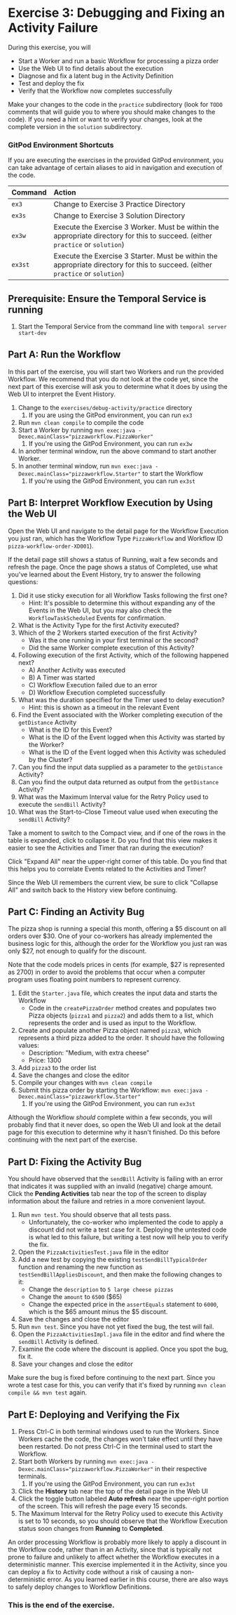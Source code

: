 # Exercise 3: Debugging and Fixing an Activity Failure

During this exercise, you will

- Start a Worker and run a basic Workflow for processing a pizza order
- Use the Web UI to find details about the execution
- Diagnose and fix a latent bug in the Activity Definition
- Test and deploy the fix
- Verify that the Workflow now completes successfully

Make your changes to the code in the `practice` subdirectory (look for
`TODO` comments that will guide you to where you should make changes to
the code). If you need a hint or want to verify your changes, look at
the complete version in the `solution` subdirectory.

### GitPod Environment Shortcuts

If you are executing the exercises in the provided GitPod environment, you
can take advantage of certain aliases to aid in navigation and execution of
the code.

| Command | Action                                                                                                                          |
| :------ | :------------------------------------------------------------------------------------------------------------------------------ |
| `ex3`   | Change to Exercise 3 Practice Directory                                                                                         |
| `ex3s`  | Change to Exercise 3 Solution Directory                                                                                         |
| `ex3w`  | Execute the Exercise 3 Worker. Must be within the appropriate directory for this to succeed. (either `practice` or `solution`)  |
| `ex3st` | Execute the Exercise 3 Starter. Must be within the appropriate directory for this to succeed. (either `practice` or `solution`) |

## Prerequisite: Ensure the Temporal Service is running

1. Start the Temporal Service from the command line with
   `temporal server start-dev`

## Part A: Run the Workflow

In this part of the exercise, you will start two Workers and run the
provided Workflow. We recommend that you do not look at the code yet,
since the next part of this exercise will ask you to determine what it
does by using the Web UI to interpret the Event History.

1. Change to the `exercises/debug-activity/practice` directory
   1. If you are using the GitPod environment, you can run `ex3`
2. Run `mvn clean compile` to compile the code
3. Start a Worker by running `mvn exec:java -Dexec.mainClass="pizzaworkflow.PizzaWorker"`
   1. If you're using the GitPod Environment, you can run `ex3w`
4. In another terminal window, run the above command to start another Worker.
5. In another terminal window, run `mvn exec:java -Dexec.mainClass="pizzaworkflow.Starter"` to start the Workflow
   1. If you're using the GitPod Environment, you can run `ex3st`

## Part B: Interpret Workflow Execution by Using the Web UI

Open the Web UI and navigate to the detail page for the Workflow
Execution you just ran, which has the Workflow Type `PizzaWorkflow`
and Workflow ID `pizza-workflow-order-XD001`).

If the detail page still shows a status of Running, wait a few seconds
and refresh the page. Once the page shows a status of Completed, use
what you've learned about the Event History, try to answer the
following questions:

1. Did it use sticky execution for all Workflow Tasks following the
   first one?
   - Hint: It's possible to determine this without expanding any of the
     Events in the Web UI, but you may also check the `WorkflowTaskScheduled` Events for confirmation.
2. What is the Activity Type for the first Activity executed?
3. Which of the 2 Workers started execution of the first Activity?
   - Was it the one running in your first terminal or the second?
   - Did the same Worker complete execution of this Activity?
4. Following execution of the first Activity, which of the following
   happened next?
   - A) Another Activity was executed
   - B) A Timer was started
   - C) Workflow Execution failed due to an error
   - D) Workflow Execution completed successfully
5. What was the duration specified for the Timer used to delay execution?
   - Hint: this is shown as a timeout in the relevant Event
6. Find the Event associated with the Worker completing execution of
   the `getDistance` Activity
   - What is the ID for this Event?
   - What is the ID of the Event logged when this Activity was started
     by the Worker?
   - What is the ID of the Event logged when this Activity was scheduled
     by the Cluster?
7. Can you find the input data supplied as a parameter to the
   `getDistance` Activity?
8. Can you find the output data returned as output from the
   `getDistance` Activity?
9. What was the Maximum Interval value for the Retry Policy used to
   execute the `sendBill` Activity?
10. What was the Start-to-Close Timeout value used when executing
    the `sendBill` Activity?

Take a moment to switch to the Compact view, and if one of the rows in the
table is expanded, click to collapse it. Do you find that this view makes
it easier to see the Activities and Timer that ran during the execution?

Click "Expand All" near the upper-right corner of this table. Do you find
that this helps you to correlate Events related to the Activities and Timer?

Since the Web UI remembers the current view, be sure to click "Collapse All"
and switch back to the History view before continuing.

## Part C: Finding an Activity Bug

The pizza shop is running a special this month, offering a $5 discount
on all orders over $30. One of your co-workers has already implemented
the business logic for this, although the order for the Workflow you
just ran was only $27, not enough to qualify for the discount.

Note that the code models prices in cents (for example, $27 is represented
as 2700) in order to avoid the problems that occur when a computer program
uses floating point numbers to represent currency.

1. Edit the `Starter.java` file, which creates the input data and starts
   the Workflow
   - Code in the `createPizzaOrder` method creates and populates two
     Pizza objects (`pizza1` and `pizza2`) and adds them to a list,
     which represents the order and is used as input to the Workflow.
2. Create and populate another Pizza object named `pizza3`, which
   represents a third pizza added to the order. It should have the
   following values:
   - Description: "Medium, with extra cheese"
   - Price: 1300
3. Add `pizza3` to the order list
4. Save the changes and close the editor
5. Compile your changes with `mvn clean compile`
6. Submit this pizza order by starting the Workflow:
   `mvn exec:java -Dexec.mainClass="pizzaworkflow.Starter"`
   1. If you're using the GitPod Environment, you can run `ex3st`

Although the Workflow _should_ complete within a few seconds, you will
probably find that it never does, so open the Web UI and look at the
detail page for this execution to determine why it hasn't finished.
Do this before continuing with the next part of the exercise.

## Part D: Fixing the Activity Bug

You should have observed that the `sendBill` Activity is failing with an
error that indicates it was supplied with an invalid (negative) charge
amount. Click the **Pending Activities** tab near the top of the screen
to display information about the failure and retries in a more convenient
layout.

1. Run `mvn test`. You should observe that all tests pass.
   - Unfortunately, the co-worker who implemented the code to apply a
     discount did not write a test case for it.
     Deploying the untested code is what led to this failure, but
     writing a test now will help you to verify the fix.
2. Open the `PizzaActivitiesTest.java` file in the editor
3. Add a new test by copying the existing `testSendBillTypicalOrder`
   function and renaming the new function as `testSendBillAppliesDiscount`,
   and then make the following changes to it:
   - Change the `description` to `5 large cheese pizzas`
   - Change the `amount` to `6500` ($65)
   - Change the expected price in the `assertEquals` statement to `6000`,
     which is the $65 amount minus the $5 discount.
4. Save the changes and close the editor
5. Run `mvn test`. Since you have not yet fixed the bug, the test will fail.
6. Open the `PizzaActivitiesImpl.java` file in the editor and find where
   the `sendBill` Activity is defined.
7. Examine the code where the discount is applied. Once you spot the bug,
   fix it.
8. Save your changes and close the editor

Make sure the bug is fixed before continuing to the next part. Since
you wrote a test case for this, you can verify that it's fixed by
running `mvn clean compile && mvn test` again.

## Part E: Deploying and Verifying the Fix

1. Press Ctrl-C in both terminal windows used to run the Workers.
   Since Workers cache the code, the changes won't take effect until
   they have been restarted. Do not press Ctrl-C in the terminal used
   to start the Workflow.
2. Start both Workers by running `mvn exec:java -Dexec.mainClass="pizzaworkflow.PizzaWorker"`
   in their respective terminals.
   1. If you're using the GitPod Environment, you can run `ex3st`
3. Click the **History** tab near the top of the detail page in the Web UI
4. Click the toggle button labeled **Auto refresh** near the upper-right
   portion of the screen. This will refresh the page every 15 seconds.
5. The Maximum Interval for the Retry Policy used to execute this Activity
   is set to 10 seconds, so you should observe that the Workflow Execution
   status soon changes from **Running** to **Completed**.

An order processing Workflow is probably more likely to apply a discount
in the Workflow code, rather than in an Activity, since that is typically
not prone to failure and unlikely to affect whether the Workflow executes
in a deterministic manner. This exercise implemented it in the Activity,
since you can deploy a fix to Activity code without a risk of causing a
non-deterministic error. As you learned earlier in this course, there are also ways to safely
deploy changes to Workflow Definitions.

### This is the end of the exercise.
